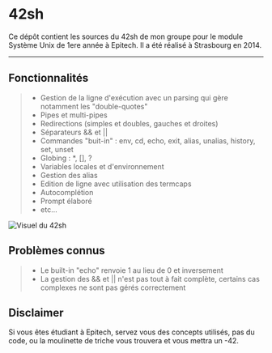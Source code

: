 42sh
===================

Ce dépôt contient les sources du 42sh de mon groupe pour le module Système Unix de 1ere année à Epitech.
Il a été réalisé à Strasbourg en 2014.

----------

Fonctionnalités
-------------

> - Gestion de la ligne d'exécution avec un parsing qui gère notamment les "double-quotes"
> - Pipes et multi-pipes
> - Redirections (simples et doubles, gauches et droites)
> - Séparateurs && et ||
> - Commandes "buit-in" : env, cd, echo, exit, alias, unalias, history, set, unset
> - Globing : *, [], ?
> - Variables locales et d'environnement
> - Gestion des alias
> - Edition de ligne avec utilisation des termcaps
> - Autocomplétion
> - Prompt élaboré
> - etc...

![Visuel du 42sh](http://antoine.buchser.fr/uploads/projects/thumbnails/42sh.jpg)

Problèmes connus
-------------

> - Le built-in "echo" renvoie 1 au lieu de 0 et inversement
> - La gestion des && et || n'est pas tout à fait complète, certains cas complexes ne sont pas gérés correctement

Disclaimer
-------------

Si vous êtes étudiant à Epitech, servez vous des concepts utilisés, pas du code, ou la moulinette de triche vous trouvera et vous mettra un -42.